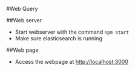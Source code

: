 #Web Query

##Web server
* Start webserver with the command `npm start`
* Make sure elasticsearch is running

##Web page
* Access the webpage at [http://localhost:3000]()
